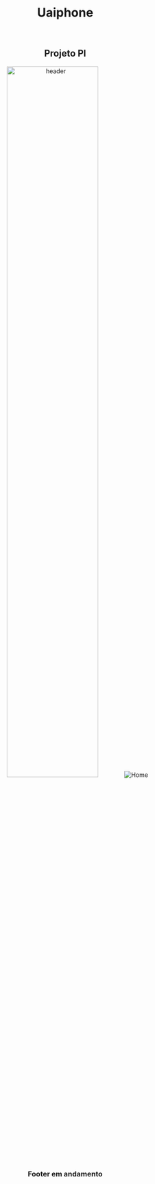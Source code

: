 <h1 align="center">Uaiphone</h1>
<br><h2 align="center">Projeto PI</h2>
<div align="center">
  
  <img width="65%" alt="header" src="https://user-images.githubusercontent.com/95445253/168948242-3abec67a-27e1-48ec-96d1-33ed9ede2637.png">
  <img alt="Home" src="https://user-images.githubusercontent.com/95445253/168948129-05d0e2d7-37ca-48f0-8bfe-a2cb11867a56.gif">
  
</div>

<h3 align="center">Footer em andamento</h3>

